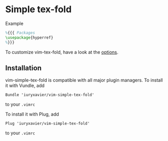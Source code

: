 # Simple tex-fold

Example

~~~ latex
%{{{ Packages
\usepackage{hyperref}
%}}}
~~~

To customize vim-tex-fold, have a look at the
[options](https://github.com/iuryxavier/vim-simple-tex-fold/blob/master/doc/tex-fold.txt#L22).

## Installation

vim-simple-tex-fold is compatible with all major plugin managers.
To install it with Vundle, add

~~~ vim
Bundle 'iuryxavier/vim-simple-tex-fold'
~~~

to your `.vimrc`

To install it with Plug, add

~~~ vim
Plug 'iuryxavier/vim-simple-tex-fold'
~~~

to your `.vimrc`

